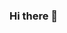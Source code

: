 ### Hi there 👋

<!--
**AmirHadzhiev/AmirHadzhiev** is a ✨ _special_ ✨ repository because its `README.md` (this file) appears on your GitHub profile.

Here are some ideas to get you started:

- 🔭 I’m currently working on ...
- 🌱 I’m currently learning ...![spring](https://user-images.githubusercontent.com/104004036/193641531-13ae3fb4-4def-4b85-83d9-c697d17a27f1.svg)

- 👯 I’m looking to collaborate on ...
- 🤔 I’m looking for help with ...
- 💬 Ask me about ...
- 📫 How to reach me: ...
- 😄 Pronouns: ...
- ⚡ Fun fact: ...
-->
